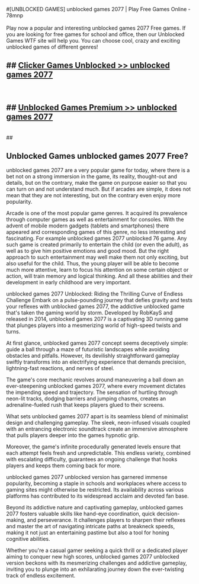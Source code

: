 #[UNBLOCKED GAMES] unblocked games 2077 | Play Free Games Online - 78mnp <br>
<br>
Play now a popular and interesting unblocked games 2077 Free games. If you are looking for free games for school and office, then our Unblocked Games WTF site will help you. You can choose cool, crazy and exciting unblocked games of different genres!


## ##  [Clicker Games Unblocked >> unblocked games 2077](http://freeplayer.one?title=unblocked_games_2077&ref=22)
  <br>

##  ## [Unblocked Games Premium >> unblocked games 2077](http://freeplayer.one?title=unblocked_games_2077&ref=22)
  <br>
  ##



## Unblocked Games unblocked games 2077 Free?

unblocked games 2077 are a very popular game for today, where there is a bet not on a strong immersion in the game, its reality, thought-out and details, but on the contrary, make the game on purpose easier so that you can turn on and not understand much. But if arcades are simple, it does not mean that they are not interesting, but on the contrary even enjoy more popularity.

Arcade is one of the most popular game genres. It acquired its prevalence through computer games as well as entertainment for consoles. With the advent of mobile modern gadgets (tablets and smartphones) there appeared and corresponding games of this genre, no less interesting and fascinating. For example unblocked games 2077 unblocked 76 game. Any such game is created primarily to entertain the child (or even the adult), as well as to give him positive emotions and good mood. But the right approach to such entertainment may well make them not only exciting, but also useful for the child. Thus, the young player will be able to become much more attentive, learn to focus his attention on some certain object or action, will train memory and logical thinking. And all these abilities and their development in early childhood are very important.

unblocked games 2077 Unblocked: Riding the Thrilling Curve of Endless Challenge
Embark on a pulse-pounding journey that defies gravity and tests your reflexes with unblocked games 2077, the addictive unblocked game that's taken the gaming world by storm. Developed by RobKayS and released in 2014, unblocked games 2077 is a captivating 3D running game that plunges players into a mesmerizing world of high-speed twists and turns.

At first glance, unblocked games 2077 concept seems deceptively simple: guide a ball through a maze of futuristic landscapes while avoiding obstacles and pitfalls. However, its devilishly straightforward gameplay swiftly transforms into an electrifying experience that demands precision, lightning-fast reactions, and nerves of steel.

The game's core mechanic revolves around maneuvering a ball down an ever-steepening unblocked games 2077, where every movement dictates the impending speed and trajectory. The sensation of hurtling through neon-lit tracks, dodging barriers and jumping chasms, creates an adrenaline-fueled rush that keeps players glued to their screens.

What sets unblocked games 2077 apart is its seamless blend of minimalist design and challenging gameplay. The sleek, neon-infused visuals coupled with an entrancing electronic soundtrack create an immersive atmosphere that pulls players deeper into the games hypnotic grip.

Moreover, the game's infinite procedurally generated levels ensure that each attempt feels fresh and unpredictable. This endless variety, combined with escalating difficulty, guarantees an ongoing challenge that hooks players and keeps them coming back for more.

unblocked games 2077 unblocked version has garnered immense popularity, becoming a staple in schools and workplaces where access to gaming sites might otherwise be restricted. Its availability across various platforms has contributed to its widespread acclaim and devoted fan base.

Beyond its addictive nature and captivating gameplay, unblocked games 2077 fosters valuable skills like hand-eye coordination, quick decision-making, and perseverance. It challenges players to sharpen their reflexes and master the art of navigating intricate paths at breakneck speeds, making it not just an entertaining pastime but also a tool for honing cognitive abilities.

Whether you're a casual gamer seeking a quick thrill or a dedicated player aiming to conquer new high scores, unblocked games 2077 unblocked version beckons with its mesmerizing challenges and addictive gameplay, inviting you to plunge into an exhilarating journey down the ever-twisting track of endless excitement.
